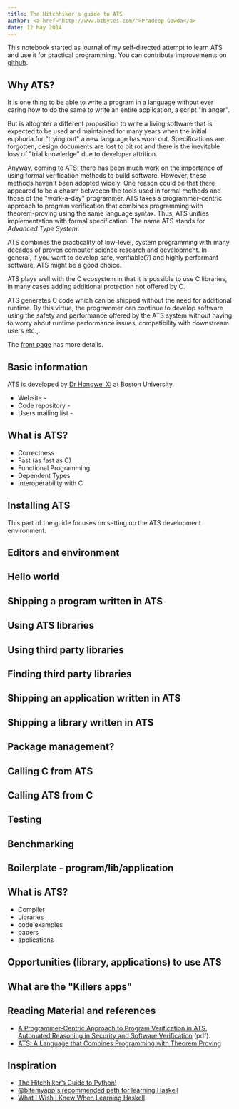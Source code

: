 ```yaml
---
title: The Hitchhiker's guide to ATS
author: <a href="http://www.btbytes.com/">Pradeep Gowda</a>
date: 12 May 2014
---
```


This notebook started as journal of my self-directed attempt to learn ATS and
use it for practical programming. You can contribute improvements
on [github](https://github.com/btbytes/ats-guide).


## Why ATS?

It is one thing to be able to write a program in a language without ever
caring how to do the same to write an entire application, a script "in
anger".

But is altoghter a different proposition to write a living software that
is expected to be used and maintained for many years when the initial
euphoria for "trying out" a new language has worn out. Specifications
are forgotten, design documents are lost to bit rot and there is the
inevitable loss of "trial knowledge" due to developer attrition.

Anyway, coming to ATS: there has been much work on the importance of
using formal verification methods to build software. However, these
methods haven't been adopted widely. One reason could be that there
appeared to be a chasm betweeen the tools used in formal methods and
those of the "work-a-day" programmer. ATS takes a programmer-centric
approach to program verification that combines programming with
theorem-proving using the same language syntax. Thus, ATS unifies
implementation with formal specification. The name ATS stands for
*Advanced Type System*.

ATS combines the practicality of low-level, system programming with many
decades of proven computer science research and development. In general,
if you want to develop safe, verifiable(?) and highly performant
software, ATS might be a good choice.

ATS plays well with the C ecosystem in that it is possible to use C
libraries, in many cases adding additional protection not offered by C.

ATS generates C code which can be shipped without the need for
additional runtime. By this virtue, the programmer can continue to
develop software using the safety and performance offered by the ATS
system without having to worry about runtime performance issues,
compatibility with downstream users etc.,.


The [front page](http://www.ats-lang.org/) has more details.


## Basic information

ATS is developed by [Dr Hongwei Xi](http://www.cs.bu.edu/~hwxi/) at
Boston University.

- Website -
- Code repository -
- Users mailing list -


## What is ATS?

- Correctness
- Fast (as fast as C)
- Functional Programming
- Dependent Types
- Interoperability with C


## Installing ATS

This part of the guide focuses on setting up the ATS development
environment.


## Editors and environment


## Hello world

## Shipping a program written in ATS

## Using ATS libraries

## Using third party libraries

## Finding third party libraries

## Shipping an application written in ATS

## Shipping a library written in ATS

## Package management?

## Calling C from ATS

## Calling ATS from C

## Testing

## Benchmarking

## Boilerplate - program/lib/application


## What is ATS?

- Compiler
- Libraries
- code examples
- papers
- applications


## Opportunities (library, applications) to use ATS


## What are the "Killers apps"

## Reading Material and references

- [A Programmer-Centric Approach to Program Verification in ATS, Automated Reasoning in Security and Software Verification](http://www.cs.bu.edu/~hwxi/academic/papers/arsec13.pdf) (pdf).
- [ATS: A Language that Combines Programming
with Theorem Proving](http://www.cs.bu.edu/~hwxi/academic/papers/frocos05.pdf)

## Inspiration

- [The Hitchhiker’s Guide to Python!](http://docs.python-guide.org/en/latest/)
- [\@bitemyapp's recommended path for learning Haskell](https://gist.github.com/bitemyapp/8739525)
- [What I Wish I Knew When Learning Haskell](http://dev.stephendiehl.com/hask/#unordered-containers)
